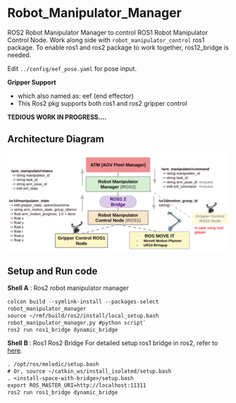 # Robot_Manipulator_Manager
ROS2 Robot Manipulator Manager to control ROS1 Robot Manipulator Control Node. Work along side with `robot_manipulator_control` ros1 package. To enable ros1 and ros2 package to work together, ros12_bridge is needed.

Edit `../config/eef_pose.yaml` for pose input.

**Gripper Support**
- which also named as: eef (end effector)
- This Ros2 pkg supports both ros1 and ros2 gripper control

**TEDIOUS WORK IN PROGRESS....**

## Architecture Diagram

![alt text](/documentations/rmm_diagram.png?)


## Setup and Run code

**Shell A** : Ros2 robot manipulator manager
```
colcon build --symlink-install --packages-select robot_manipulator_manager
source ~/rmf/build/ros2/install/local_setup.bash
robot_manipulator_manager.py #python script`
ros2 run ros1_bridge dynamic_bridge
```

**Shell B** : Ros1 Ros2 Bridge
For detailed setup ros1 bridge in ros2, refer to [here](https://github.com/ros2/ros1_bridge).
```
. /opt/ros/melodic/setup.bash
# Or, source ~/catkin_ws/install_isolated/setup.bash
. <install-space-with-bridge>/setup.bash
export ROS_MASTER_URI=http://localhost:11311
ros2 run ros1_bridge dynamic_bridge
```

